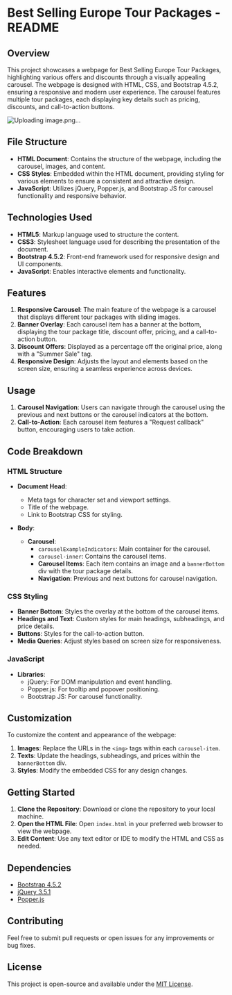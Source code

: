 # Best Selling Europe Tour Packages - README

## Overview

This project showcases a webpage for Best Selling Europe Tour Packages, highlighting various offers and discounts through a visually appealing carousel. The webpage is designed with HTML, CSS, and Bootstrap 4.5.2, ensuring a responsive and modern user experience. The carousel features multiple tour packages, each displaying key details such as pricing, discounts, and call-to-action buttons.

![Uploading image.png…]()


## File Structure

- **HTML Document**: Contains the structure of the webpage, including the carousel, images, and content.
- **CSS Styles**: Embedded within the HTML document, providing styling for various elements to ensure a consistent and attractive design.
- **JavaScript**: Utilizes jQuery, Popper.js, and Bootstrap JS for carousel functionality and responsive behavior.

## Technologies Used

- **HTML5**: Markup language used to structure the content.
- **CSS3**: Stylesheet language used for describing the presentation of the document.
- **Bootstrap 4.5.2**: Front-end framework used for responsive design and UI components.
- **JavaScript**: Enables interactive elements and functionality.

## Features

1. **Responsive Carousel**: The main feature of the webpage is a carousel that displays different tour packages with sliding images.
2. **Banner Overlay**: Each carousel item has a banner at the bottom, displaying the tour package title, discount offer, pricing, and a call-to-action button.
3. **Discount Offers**: Displayed as a percentage off the original price, along with a "Summer Sale" tag.
4. **Responsive Design**: Adjusts the layout and elements based on the screen size, ensuring a seamless experience across devices.

## Usage

1. **Carousel Navigation**: Users can navigate through the carousel using the previous and next buttons or the carousel indicators at the bottom.
2. **Call-to-Action**: Each carousel item features a "Request callback" button, encouraging users to take action.

## Code Breakdown

### HTML Structure

- **Document Head**: 
  - Meta tags for character set and viewport settings.
  - Title of the webpage.
  - Link to Bootstrap CSS for styling.

- **Body**:
  - **Carousel**: 
    - `carouselExampleIndicators`: Main container for the carousel.
    - `carousel-inner`: Contains the carousel items.
    - **Carousel Items**: Each item contains an image and a `bannerBottom` div with the tour package details.
    - **Navigation**: Previous and next buttons for carousel navigation.

### CSS Styling

- **Banner Bottom**: Styles the overlay at the bottom of the carousel items.
- **Headings and Text**: Custom styles for main headings, subheadings, and price details.
- **Buttons**: Styles for the call-to-action button.
- **Media Queries**: Adjust styles based on screen size for responsiveness.

### JavaScript

- **Libraries**: 
  - jQuery: For DOM manipulation and event handling.
  - Popper.js: For tooltip and popover positioning.
  - Bootstrap JS: For carousel functionality.

## Customization

To customize the content and appearance of the webpage:

1. **Images**: Replace the URLs in the `<img>` tags within each `carousel-item`.
2. **Texts**: Update the headings, subheadings, and prices within the `bannerBottom` div.
3. **Styles**: Modify the embedded CSS for any design changes.

## Getting Started

1. **Clone the Repository**: Download or clone the repository to your local machine.
2. **Open the HTML File**: Open `index.html` in your preferred web browser to view the webpage.
3. **Edit Content**: Use any text editor or IDE to modify the HTML and CSS as needed.

## Dependencies

- [Bootstrap 4.5.2](https://getbootstrap.com/docs/4.5/getting-started/introduction/)
- [jQuery 3.5.1](https://code.jquery.com/jquery-3.5.1.min.js)
- [Popper.js](https://popper.js.org/)

## Contributing

Feel free to submit pull requests or open issues for any improvements or bug fixes.

## License

This project is open-source and available under the [MIT License](LICENSE).

